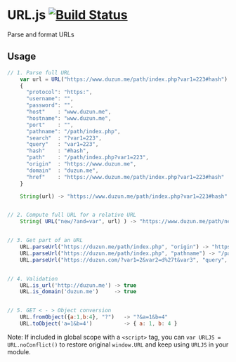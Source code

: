 # URL.js [![Build Status](https://travis-ci.org/duzun/URL.js.svg?branch=master)](https://travis-ci.org/duzun/URL.js)

Parse and format URLs

## Usage

```javascript
// 1. Parse full URL
    var url = URL("https://www.duzun.me/path/index.php?var1=223#hash") ->
    {
      "protocol": "https:",
      "username": "",
      "password": "",
      "host"    : "www.duzun.me",
      "hostname": "www.duzun.me",
      "port"    : "",
      "pathname": "/path/index.php",
      "search"  : "?var1=223",
      "query"   : "var1=223",
      "hash"    : "#hash",
      "path"    : "/path/index.php?var1=223",
      "origin"  : "https://www.duzun.me",
      "domain"  : "duzun.me",
      "href"    : "https://www.duzun.me/path/index.php?var1=223#hash"
    }

    String(url) -> "https://www.duzun.me/path/index.php?var1=223#hash"


// 2. Compute full URL for a relative URL
    String( URL("new/?and=var", url) ) -> "https://www.duzun.me/path/new/?and=var"


// 3. Get part of an URL
    URL.parseUrl("https://duzun.me/path/index.php", "origin") -> "https://duzun.me"
    URL.parseUrl("https://duzun.me/path/index.php", "pathname") -> "/path/index.php"
    URL.parseUrl("https://duzun.com/?var1=2&var2=d%27t&var3", "query", true) -> { var1: "2", var2: "d't", var3: "" }


// 4. Validation
    URL.is_url('http://duzun.me') -> true
    URL.is_domain('duzun.me')     -> true


// 5. GET < - > Object conversion
    URL.fromObject({a:1,b:4}, "?")   -> "?&a=1&b=4"
    URL.toObject('a=1&b=4')          -> { a: 1, b: 4 }

```

Note:   If included in global scope with a `<script>` tag,
        you can `var URLJS = URL.noConflict()` to restore original `window.URL` and
        keep using `URLJS` in your module.
